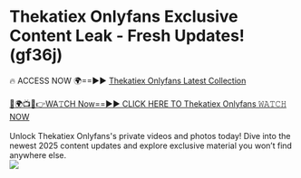 # Thekatiex Onlyfans Exclusive Content Leak - Fresh Updates! (gf36j)

🔥 ACCESS NOW 🌍==►► <a href="https://tinyurl.com/kvy9nzfs" rel="nofollow">Thekatiex Onlyfans Latest Collection</a>
<br><br>
[🔴🌍📺📱👉WA𝚃CH Now==►► CLICK HERE TO Thekatiex Onlyfans 𝚆𝙰𝚃𝙲𝙷 NOW](https://tinyurl.com/kvy9nzfs)
<br><br>
Unlock Thekatiex Onlyfans's private videos and photos today! Dive into the newest 2025 content updates and explore exclusive material you won’t find anywhere else.
<br>
<a href="https://tinyurl.com/kvy9nzfs" rel="nofollow" data-target="animated-image.originalLink"><img src="https://camo.githubusercontent.com/8a4f000d20f83aca3bf7ec5f350d767afa0574a8a352519fd8cfa583a6f93a33/68747470733a2f2f692e696d6775722e636f6d2f644a486b345a712e676966" data-canonical-src="https://i.imgur.com/dJHk4Zq.gif" style="max-width: 100%; display: inline-block;" data-target="animated-image.originalImage"></a>
<br>
